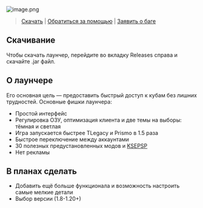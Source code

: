 ![image.png](https://i.postimg.cc/Cx52mZ1R/Frame-69.png)
> [Скачать](https://github.com/Frogdream/Frogdream-Launcher/releases) | [Обратиться за помощью](https://discord.com/invite/52P7esPQ6Q) | [Заявить о баге](https://discord.com/invite/52P7esPQ6Q)

## Скачивание
Чтобы скачать лаунчер, перейдите во вкладку Releases справа и скачайте .jar файл.

## О лаунчере
Его основная цель — предоставить быстрый доступ к кубам без лишних трудностей. Основные фишки лаунчера:
- Простой интерфейс
- Регулировка ОЗУ, оптимизация клиента и две темы на выборы: тёмная и светлая
- Игра запускается быстрее TLegacy и Prismo в 1.5 раза
- Быстрое переключение между аккаунтами
- 30 полезных предустановленных модов и [KSEPSP](https://www.planetminecraft.com/texture-pack/ksepsp-v8-0/)
- Нет рекламы

## В планах сделать
- Добавить ещё больше функционала и возможность настроить самые мелкие детали
- Выбор версии (1.8-1.20+)
